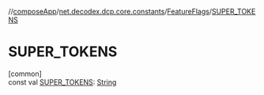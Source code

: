 //[composeApp](../../../index.md)/[net.decodex.dcp.core.constants](../index.md)/[FeatureFlags](index.md)/[SUPER_TOKENS](-s-u-p-e-r_-t-o-k-e-n-s.md)

# SUPER_TOKENS

[common]\
const val [SUPER_TOKENS](-s-u-p-e-r_-t-o-k-e-n-s.md): [String](https://kotlinlang.org/api/latest/jvm/stdlib/kotlin/-string/index.html)
